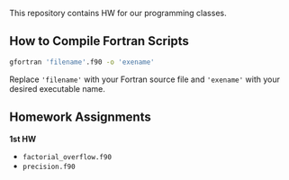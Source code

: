 This repository contains HW for our programming classes.

## How to Compile Fortran Scripts

```bash
gfortran 'filename'.f90 -o 'exename'
```

Replace `'filename'` with your Fortran source file and `'exename'` with your desired executable name.

## Homework Assignments

**1st HW**
- `factorial_overflow.f90`
- `precision.f90`
